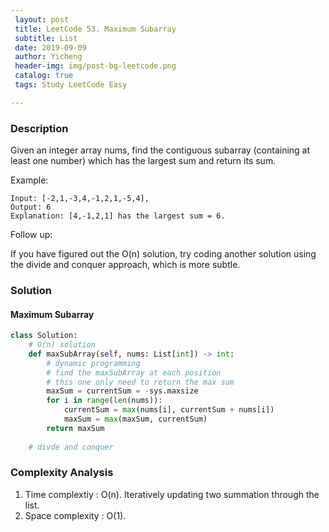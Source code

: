 ```yaml
--- 
 layout: post
 title: LeetCode 53. Maximum Subarray
 subtitle: List
 date: 2019-09-09
 author: Yicheng
 header-img: img/post-bg-leetcode.png
 catalog: true
 tags: Study LeetCode Easy

---
```


### Description

Given an integer array nums, find the contiguous subarray (containing at least one number) which has the largest sum and return its sum.

Example:
```
Input: [-2,1,-3,4,-1,2,1,-5,4],
Output: 6
Explanation: [4,-1,2,1] has the largest sum = 6.
```
Follow up:

If you have figured out the O(n) solution, try coding another solution using the divide and conquer approach, which is more subtle.

### Solution

#### Maximum Subarray

```python
class Solution:
    # O(n) solution
    def maxSubArray(self, nums: List[int]) -> int:
        # dynamic programming
        # find the maxSubArray at each position
        # this one only need to return the max sum
        maxSum = currentSum = -sys.maxsize
        for i in range(len(nums)):
            currentSum = max(nums[i], currentSum + nums[i])
            maxSum = max(maxSum, currentSum)
        return maxSum
    
    # divde and conquer
```

### Complexity Analysis

1. Time complextiy : O(n). Iteratively updating two summation through the list.
2. Space complexity : O(1).
